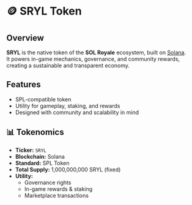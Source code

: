 # 🪙 SRYL Token  

## Overview  
**SRYL** is the native token of the **SOL Royale** ecosystem, built on [Solana](https://solana.com).  
It powers in-game mechanics, governance, and community rewards, creating a sustainable and transparent economy.  

## Features
- SPL-compatible token
- Utility for gameplay, staking, and rewards
- Designed with community and scalability in mind

## 📊 Tokenomics  
- **Ticker:** `SRYL`  
- **Blockchain:** Solana  
- **Standard:** SPL Token  
- **Total Supply:** 1,000,000,000 SRYL (fixed)  
- **Utility:**  
  - Governance rights  
  - In-game rewards & staking  
  - Marketplace transactions  

